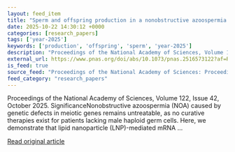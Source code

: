 ```yaml
---
layout: feed_item
title: "Sperm and offspring production in a nonobstructive azoospermia mouse model via testicular mRNA delivery using lipid nanoparticles"
date: 2025-10-22 14:30:12 +0000
categories: [research_papers]
tags: ['year-2025']
keywords: ['production', 'offspring', 'sperm', 'year-2025']
description: "Proceedings of the National Academy of Sciences, Volume 122, Issue 42, October 2025"
external_url: https://www.pnas.org/doi/abs/10.1073/pnas.2516573122?af=R
is_feed: true
source_feed: "Proceedings of the National Academy of Sciences: Proceedings of the National Academy of Sciences: Table of Contents"
feed_category: "research_papers"
---
```


Proceedings of the National Academy of Sciences, Volume 122, Issue 42, October 2025. SignificanceNonobstructive azoospermia (NOA) caused by genetic defects in meiotic genes remains untreatable, as no curative therapies exist for patients lacking male haploid germ cells. Here, we demonstrate that lipid nanoparticle (LNP)-mediated mRNA ...

[Read original article](https://www.pnas.org/doi/abs/10.1073/pnas.2516573122?af=R)
